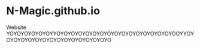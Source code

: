 # N-Magic.github.io
Website
YOYOYOYOYOYOYYOYOYOYOYOYOYOYOYOYOYOYOYOYOYOYOYOOYYOYOYOYOYOYOYOYOYOYOYOYOYOYOYOYO
